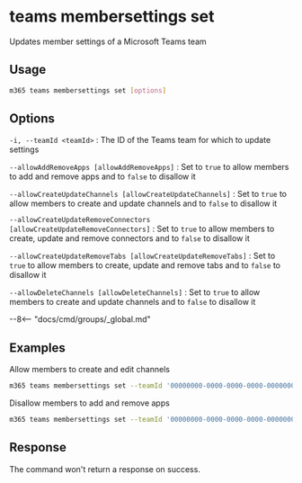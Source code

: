 # teams membersettings set

Updates member settings of a Microsoft Teams team

## Usage

```sh
m365 teams membersettings set [options]
```

## Options

`-i, --teamId <teamId>`
: The ID of the Teams team for which to update settings

`--allowAddRemoveApps [allowAddRemoveApps]`
: Set to `true` to allow members to add and remove apps and to `false` to disallow it

`--allowCreateUpdateChannels [allowCreateUpdateChannels]`
: Set to `true` to allow members to create and update channels and to `false` to disallow it

`--allowCreateUpdateRemoveConnectors [allowCreateUpdateRemoveConnectors]`
: Set to `true` to allow members to create, update and remove connectors and to `false` to disallow it

`--allowCreateUpdateRemoveTabs [allowCreateUpdateRemoveTabs]`
: Set to `true` to allow members to create, update and remove tabs and to `false` to disallow it

`--allowDeleteChannels [allowDeleteChannels]`
: Set to `true` to allow members to create and update channels and to `false` to disallow it

--8<-- "docs/cmd/groups/_global.md"

## Examples

Allow members to create and edit channels

```sh
m365 teams membersettings set --teamId '00000000-0000-0000-0000-000000000000' --allowCreateUpdateChannels true
```

Disallow members to add and remove apps

```sh
m365 teams membersettings set --teamId '00000000-0000-0000-0000-000000000000' --allowAddRemoveApps false
```

## Response

The command won't return a response on success.
